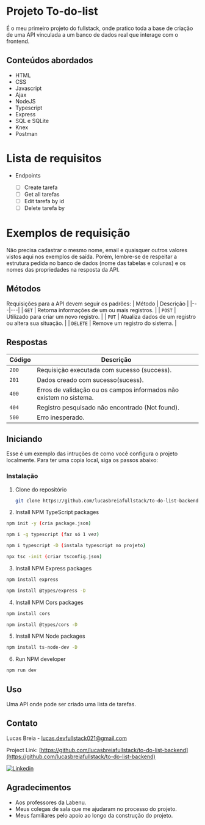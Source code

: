 # Projeto To-do-list

É o meu primeiro projeto do fullstack, onde pratico toda a base de criação de uma API vinculada a um banco de dados real que interage com o frontend.<br>

## Conteúdos abordados
- HTML
- CSS
- Javascript
- Ajax
- NodeJS
- Typescript
- Express
- SQL e SQLite
- Knex
- Postman

# Lista de requisitos

- Endpoints

    - [ ]  Create tarefa
    - [ ]  Get all tarefas
    - [ ]  Edit tarefa by id
    - [ ]  Delete tarefa by  

# Exemplos de requisição
Não precisa cadastrar o mesmo nome, email e quaisquer outros valores vistos aqui nos exemplos de saída. Porém, lembre-se de respeitar a estrutura pedida no banco de dados (nome das tabelas e colunas) e os nomes das propriedades na resposta da API.

## Métodos
Requisições para a API devem seguir os padrões:
| Método | Descrição |
|---|---|
| `GET` | Retorna informações de um ou mais registros. |
| `POST` | Utilizado para criar um novo registro. |
| `PUT` | Atualiza dados de um registro ou altera sua situação. |
| `DELETE` | Remove um registro do sistema. |


## Respostas

| Código | Descrição |
|---|---|
| `200` | Requisição executada com sucesso (success).|
| `201` | Dados creado com sucesso(sucess).|
| `400` | Erros de validação ou os campos informados não existem no sistema.|
| `404` | Registro pesquisado não encontrado (Not found).|
| `500` | Erro inesperado.|


## Iniciando 

Esse é um exemplo das intruções de como você configura o projeto localmente.
Para ter uma copia local, siga os passos abaixo:

### Instalação

1. Clone do repositório
   ```sh
   git clone https://github.com/lucasbreiafullstack/to-do-list-backend
   ```
   
2. Install NPM TypeScript packages 
  ```sh
  npm init -y (cria package.json)
  ```
  ```sh
  npm i -g typescript (faz só 1 vez)
  ```
  ```sh
  npm i typescript -D (instala typescript no projeto)
  ```
  ```sh
  npx tsc -init (criar tsconfig.json)
  ```
  
3. Install NPM Express packages 
  
  ```sh
  npm install express
  ```
  ```sh
  npm install @types/express -D
  ```
  
4. Install NPM Cors packages 
  
  ```sh
  npm install cors
  ```
  ```sh
  npm install @types/cors -D
  ```
  
5. Install NPM Node packages 
  
  ```sh
  npm install ts-node-dev -D
  ```
6. Run NPM developer

  ```sh
  npm run dev
   ```
## Uso

Uma API onde pode ser criado uma lista de tarefas. 

## Contato

Lucas Breia  - lucas.devfullstack021@gmail.com

Project Link: [https://github.com/lucasbreiafullstack/to-do-list-backend](https://github.com/lucasbreiafullstack/to-do-list-backend)
<br/>

[![Linkedin](https://img.shields.io/badge/linkedin-%230A66C2.svg?&style=for-the-badge&logo=linkedin&logoColor=white&link=https://www.linkedin.com/in/andrejaques/)](https://www.linkedin.com/in/lucas-breia/)

## Agradecimentos

* Aos professores da Labenu.
* Meus colegas de sala que me ajudaram no processo do projeto.
* Meus familiares pelo apoio ao longo da construção do projeto.

<!-- MARKDOWN LINKS & IMAGES -->
<!-- https://www.markdownguide.org/basic-syntax/#reference-style-links -->
[contributors-shield]: https://github.com/lucasbreiafullstack/projeto-labecommerce.git
[contributors-url]: https://github.com/lucasbreiafullstack/projeto-labecommerce.git
[forks-shield]: https://github.com/lucasbreiafullstack/projeto-labecommerce.git
[forks-url]: https://github.com/lucasbreiafullstack/projeto-labecommerce.git
[stars-shield]: https://github.com/lucasbreiafullstack/projeto-labecommerce.git
[stars-url]: https://github.com/lucasbreiafullstack/projeto-labecommerce.git
[issues-shield]: https://github.com/lucasbreiafullstack/projeto-labecommerce.git
[issues-url]: https://github.com/lucasbreiafullstack/projeto-labecommerce.git
[license-shield]: https://github.com/lucasbreiafullstack/projeto-labecommerce.git
[license-url]: https://github.com/lucasbreiafullstack/projeto-labecommerce.git
[linkedin-shield]: https://img.shields.io/badge/-LinkedIn-black.svg?style=for-the-badge&logo=linkedin&colorB=555
[linkedin-url]: https://www.linkedin.com/in/lucas-breia/
[product-screenshot]: readme-image/projeto-react-apis.gif
[Next.js]: https://img.shields.io/badge/next.js-000000?style=for-the-badge&logo=nextdotjs&logoColor=white
[Next-url]: https://nextjs.org/
[React.js]: https://img.shields.io/badge/React-20232A?style=for-the-badge&logo=react&logoColor=61DAFB
[React-url]: https://reactjs.org/
[Vue.js]: https://img.shields.io/badge/Vue.js-35495E?style=for-the-badge&logo=vuedotjs&logoColor=4FC08D
[Vue-url]: https://vuejs.org/
[Angular.io]: https://img.shields.io/badge/Angular-DD0031?style=for-the-badge&logo=angular&logoColor=white
[Angular-url]: https://angular.io/
[Svelte.dev]: https://img.shields.io/badge/Svelte-4A4A55?style=for-the-badge&logo=svelte&logoColor=FF3E00
[Svelte-url]: https://svelte.dev/
[Laravel.com]: https://img.shields.io/badge/Laravel-FF2D20?style=for-the-badge&logo=laravel&logoColor=white
[Laravel-url]: https://laravel.com
[Bootstrap.com]: https://img.shields.io/badge/Bootstrap-563D7C?style=for-the-badge&logo=bootstrap&logoColor=white
[Bootstrap-url]: https://getbootstrap.com
[JQuery.com]: https://img.shields.io/badge/jQuery-0769AD?style=for-the-badge&logo=jquery&logoColor=white
[JQuery-url]: https://jquery.com
[Styled-components]:https://img.shields.io/badge/styled--components-DB7093?style=for-the-badge&logo=styled-components&logoColor=white
[Styled-url]: https://www.styled-components.com/
[Chakra-UI]: https://img.shields.io/static/v1?style=for-the-badge&message=Chakra+UI&color=319795&logo=Chakra+UI&logoColor=FFFFFF&label=
[Chakra-url]: https://chakra-ui.com/getting-started
